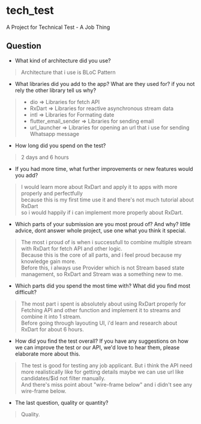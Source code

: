 # tech_test

A Project for Technical Test - A Job Thing

## Question

- What kind of architecture did you use?
>   Architecture that i use is BLoC Pattern


- What libraries did you add to the app? What are they used for? if you not rely the other library tell us why?
>   - dio => Libraries for fetch API
>   - RxDart => Libraries for reactive asynchronous stream data
>   - intl => Libraries for Formating date
>   - flutter_email_sender => Libraries for sending email
>   - url_launcher => Libraries for opening an url that i use for sending Whatsapp message


- How long did you spend on the test?
>   2 days and 6 hours


- If you had more time, what further improvements or new features would you add?
>   I would learn more about RxDart and apply it to apps with more properly and perfectfully<br>
>   because this is my first time use it and there's not much tutorial about RxDart<br>
>   so i would happily if i can implement more properly about RxDart.


- Which parts of your submission are you most proud of? And why? little advice, dont answer whole project, use one what you think it special.
>   The most i proud of is when i successfull to combine multiple stream with RxDart for fetch API and other logic.<br>
>   Because this is the core of all parts, and i feel proud because my knowledge gain more.<br>
>   Before this, i always use Provider which is not Stream based state management, so RxDart and Stream was a something new to me.


- Which parts did you spend the most time with? What did you find most difficult?
>   The most part i spent is absolutely about using RxDart properly for Fetching API and other function and implement it to streams and combine it into 1 stream.<br>
>   Before going through layouting UI, i'd learn and research about RxDart for about 6 hours.


- How did you find the test overall? If you have any suggestions on how we can improve the test or our API, we'd love to hear them, please elaborate more about this.
>   The test is good for testing any job applicant. But i think the API need more realistically like for getting details maybe we can use url like candidates/$id not filter manually.<br>
>   And there's miss point about "wire-frame below" and i didn't see any wire-frame below.


- The last question, quality or quantity?
>   Quality.